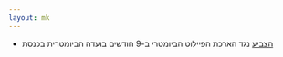 ```yaml
---
layout: mk
---
```


* <i class="fa fa-twitter"></i> [הצביע](https://twitter.com/No2Bio/status/613734973418438656) נגד הארכת הפיילוט הביומטרי ב-9 חודשים בועדה הביומטרית בכנסת

